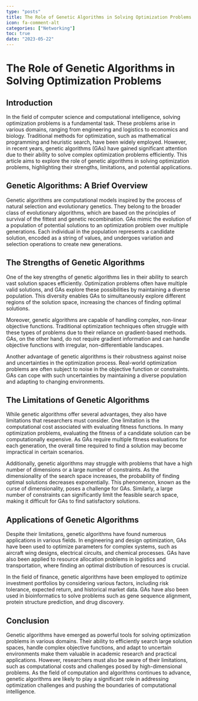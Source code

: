 ```yaml
---
type: "posts"
title: The Role of Genetic Algorithms in Solving Optimization Problems
icon: fa-comment-alt
categories: ["Networking"]
toc: true
date: "2023-05-22"
---
```




# The Role of Genetic Algorithms in Solving Optimization Problems

## Introduction

In the field of computer science and computational intelligence, solving optimization problems is a fundamental task. These problems arise in various domains, ranging from engineering and logistics to economics and biology. Traditional methods for optimization, such as mathematical programming and heuristic search, have been widely employed. However, in recent years, genetic algorithms (GAs) have gained significant attention due to their ability to solve complex optimization problems efficiently. This article aims to explore the role of genetic algorithms in solving optimization problems, highlighting their strengths, limitations, and potential applications.

## Genetic Algorithms: A Brief Overview

Genetic algorithms are computational models inspired by the process of natural selection and evolutionary genetics. They belong to the broader class of evolutionary algorithms, which are based on the principles of survival of the fittest and genetic recombination. GAs mimic the evolution of a population of potential solutions to an optimization problem over multiple generations. Each individual in the population represents a candidate solution, encoded as a string of values, and undergoes variation and selection operations to create new generations.

## The Strengths of Genetic Algorithms

One of the key strengths of genetic algorithms lies in their ability to search vast solution spaces efficiently. Optimization problems often have multiple valid solutions, and GAs explore these possibilities by maintaining a diverse population. This diversity enables GAs to simultaneously explore different regions of the solution space, increasing the chances of finding optimal solutions.

Moreover, genetic algorithms are capable of handling complex, non-linear objective functions. Traditional optimization techniques often struggle with these types of problems due to their reliance on gradient-based methods. GAs, on the other hand, do not require gradient information and can handle objective functions with irregular, non-differentiable landscapes.

Another advantage of genetic algorithms is their robustness against noise and uncertainties in the optimization process. Real-world optimization problems are often subject to noise in the objective function or constraints. GAs can cope with such uncertainties by maintaining a diverse population and adapting to changing environments.

## The Limitations of Genetic Algorithms

While genetic algorithms offer several advantages, they also have limitations that researchers must consider. One limitation is the computational cost associated with evaluating fitness functions. In many optimization problems, evaluating the fitness of a candidate solution can be computationally expensive. As GAs require multiple fitness evaluations for each generation, the overall time required to find a solution may become impractical in certain scenarios.

Additionally, genetic algorithms may struggle with problems that have a high number of dimensions or a large number of constraints. As the dimensionality of the search space increases, the probability of finding optimal solutions decreases exponentially. This phenomenon, known as the curse of dimensionality, poses a challenge for GAs. Similarly, a large number of constraints can significantly limit the feasible search space, making it difficult for GAs to find satisfactory solutions.

## Applications of Genetic Algorithms

Despite their limitations, genetic algorithms have found numerous applications in various fields. In engineering and design optimization, GAs have been used to optimize parameters for complex systems, such as aircraft wing designs, electrical circuits, and chemical processes. GAs have also been applied to resource allocation problems in logistics and transportation, where finding an optimal distribution of resources is crucial.

In the field of finance, genetic algorithms have been employed to optimize investment portfolios by considering various factors, including risk tolerance, expected return, and historical market data. GAs have also been used in bioinformatics to solve problems such as gene sequence alignment, protein structure prediction, and drug discovery.

## Conclusion

Genetic algorithms have emerged as powerful tools for solving optimization problems in various domains. Their ability to efficiently search large solution spaces, handle complex objective functions, and adapt to uncertain environments make them valuable in academic research and practical applications. However, researchers must also be aware of their limitations, such as computational costs and challenges posed by high-dimensional problems. As the field of computation and algorithms continues to advance, genetic algorithms are likely to play a significant role in addressing optimization challenges and pushing the boundaries of computational intelligence.